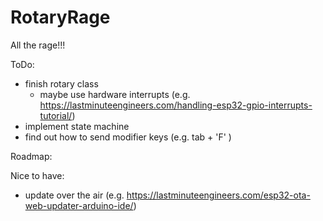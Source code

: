 # RotaryRage
All the rage!!!

ToDo:
* finish rotary class
    *   maybe use hardware interrupts (e.g. https://lastminuteengineers.com/handling-esp32-gpio-interrupts-tutorial/)
* implement state machine
* find out how to send modifier keys (e.g. tab + 'F' ) 

Roadmap:


Nice to have:
* update over the air (e.g. https://lastminuteengineers.com/esp32-ota-web-updater-arduino-ide/)